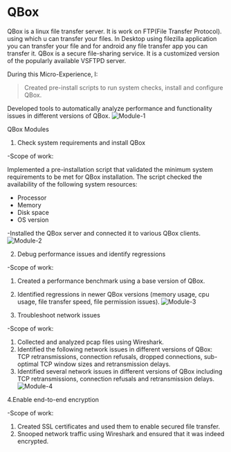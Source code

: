 # QBox

QBox is a linux file transfer server. It is work on FTP(File Transfer Protocol). using which u can transfer your files.
In Desktop using filezilla application you can transfer your file and for android any file transfer app you can transfer it.
QBox is a secure file-sharing service. It is a customized version of the popularly available VSFTPD server.

During this Micro-Experience, I:

>Created pre-install scripts to run system checks, install and configure QBox.

Developed tools to automatically analyze performance and functionality issues in different versions of QBox.
![Module-1](https://user-images.githubusercontent.com/52848980/88693642-28fac000-d11d-11ea-9c0c-5de342077e68.png)

QBox Modules

1. Check system requirements and install QBox
  
  -Scope of work:

Implemented a pre-installation script that validated the minimum system requirements to be met for QBox installation. The script checked the availability of the following system resources:

- Processor
- Memory
- Disk space
- OS version

-Installed the QBox server and connected it to various QBox clients.
![Module-2](https://user-images.githubusercontent.com/52848980/88693649-2bf5b080-d11d-11ea-9ae4-6aba4820d67d.jpg)

2. Debug performance issues and identify regressions

  -Scope of work:

1. Created a performance benchmark using a base version of QBox.
2. Identified regressions in newer QBox versions (memory usage, cpu usage, file transfer speed, file permission issues).
![Module-3](https://user-images.githubusercontent.com/52848980/88693660-2ef0a100-d11d-11ea-8c11-cff185833823.jpg)

3. Troubleshoot network issues

  -Scope of work:

1. Collected and analyzed pcap files using Wireshark.
2. Identified the following network issues in different versions of QBox: TCP retransmissions, connection refusals, dropped connections, sub-optimal TCP window sizes and retransmission delays.
3. Identified several network issues in different versions of QBox including TCP retransmissions, connection refusals and retransmission delays.
![Module-4](https://user-images.githubusercontent.com/52848980/88693670-31eb9180-d11d-11ea-806e-54b4225b1142.jpg)

4.Enable end-to-end encryption
  
  -Scope of work:

1. Created SSL certificates and used them to enable secured file transfer.
2. Snooped network traffic using Wireshark and ensured that it was indeed encrypted.
